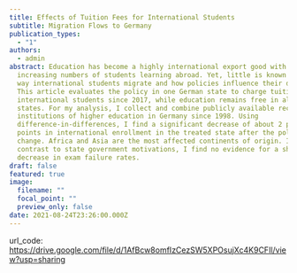```yaml
---
title: Effects of Tuition Fees for International Students
subtitle: Migration Flows to Germany
publication_types:
  - "1"
authors:
  - admin
abstract: Education has become a highly international export good with
  increasing numbers of students learning abroad. Yet, little is known about the
  way international students migrate and how policies influence their decision.
  This article evaluates the policy in one German state to charge tuition from
  international students since 2017, while education remains free in all other
  states. For my analysis, I collect and combine publicly available records for
  institutions of higher education in Germany since 1998. Using
  difference-in-differences, I find a significant decrease of about 2 percentage
  points in international enrollment in the treated state after the policy
  change. Africa and Asia are the most affected continents of origin. In
  contrast to state government motivations, I find no evidence for a short-term
  decrease in exam failure rates.
draft: false
featured: true
image:
  filename: ""
  focal_point: ""
  preview_only: false
date: 2021-08-24T23:26:00.000Z
---
```

url_code: https://drive.google.com/file/d/1AfBcw8omfIzCezSW5XPOsujXc4K9CFIl/view?usp=sharing